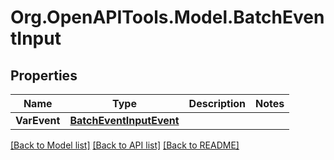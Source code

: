# Org.OpenAPITools.Model.BatchEventInput

## Properties

Name | Type | Description | Notes
------------ | ------------- | ------------- | -------------
**VarEvent** | [**BatchEventInputEvent**](BatchEventInputEvent.md) |  | 

[[Back to Model list]](../README.md#documentation-for-models) [[Back to API list]](../README.md#documentation-for-api-endpoints) [[Back to README]](../README.md)

